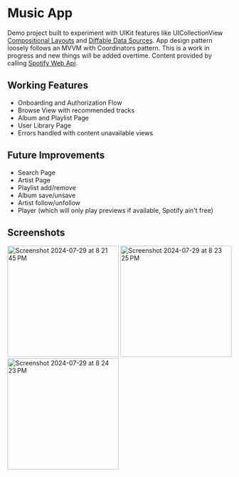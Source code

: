 # Music App

Demo project built to experiment with UIKit features like UICollectionView [Compositional Layouts](https://developer.apple.com/documentation/uikit/uicollectionviewcompositionallayout) and 
[Diffable Data Sources](https://developer.apple.com/documentation/uikit/uicollectionviewdiffabledatasource). App design pattern loosely follows an MVVM with Coordinators pattern.
This is a work in progress and new things will be added overtime.
Content provided by calling [Spotify Web Api](https://developer.spotify.com/documentation/web-api).

## Working Features
- Onboarding and Authorization Flow
- Browse View with recommended tracks
- Album and Playlist Page
- User Library Page
- Errors handled with content unavailable views

## Future Improvements
- Search Page
- Artist Page
- Playlist add/remove
- Album save/unsave 
- Artist follow/unfollow 
- Player (which will only play previews if available, Spotify ain't free)

## Screenshots

<img width="250" alt="Screenshot 2024-07-29 at 8 21 45 PM" src="https://github.com/user-attachments/assets/b62d7ffe-1708-4546-82f6-32898ea13f60">

<img width="250" alt="Screenshot 2024-07-29 at 8 23 25 PM" src="https://github.com/user-attachments/assets/f072a1fa-b3ae-4c60-bff2-1ad526051053">

<img width="250" alt="Screenshot 2024-07-29 at 8 24 23 PM" src="https://github.com/user-attachments/assets/cbf5a95b-f4f2-469f-b183-5379ca7690ed">


